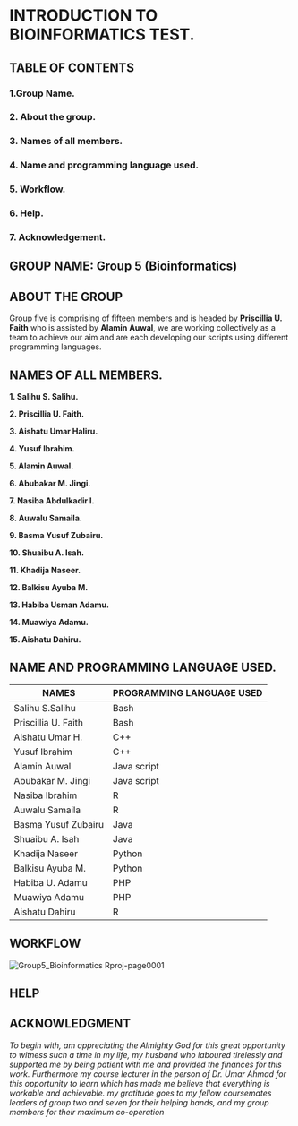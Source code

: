 # INTRODUCTION TO BIOINFORMATICS TEST.

## TABLE OF CONTENTS
### 1.Group Name.
### 2. About the group.
### 3. Names of all members.
### 4. Name and programming language used.
### 5. Workflow.
### 6. Help.
### 7. Acknowledgement.

## GROUP NAME: Group 5 (Bioinformatics)

## ABOUT THE GROUP

Group five is comprising of fifteen members and is headed by **Priscillia U. Faith** who is assisted by **Alamin Auwal**, we are working collectively as a team to achieve our aim and are each developing our scripts using different programming languages.

## NAMES OF ALL MEMBERS.

**1. Salihu S. Salihu.**

**2. Priscillia U. Faith.**

**3. Aishatu Umar Haliru.**

**4. Yusuf Ibrahim.**

**5. Alamin Auwal.**

**6. Abubakar M. Jingi.**

**7. Nasiba Abdulkadir I.**

**8. Auwalu Samaila.**

**9. Basma Yusuf Zubairu.**

**10. Shuaibu A. Isah.**

**11. Khadija Naseer.**

**12. Balkisu Ayuba M.**

**13. Habiba Usman Adamu.**

**14. Muawiya Adamu.**

**15. Aishatu Dahiru.**

## NAME AND PROGRAMMING LANGUAGE USED.

| NAMES | PROGRAMMING LANGUAGE USED |
| ------------- | ------------- |
| Salihu S.Salihu | Bash  |
| Priscillia U. Faith  | Bash |
| Aishatu Umar H.  | C++  |
| Yusuf Ibrahim  | C++  |
| Alamin Auwal  | Java script |
| Abubakar M. Jingi  | Java script  |
| Nasiba Ibrahim  | R |
| Auwalu Samaila  | R  |
| Basma Yusuf Zubairu | Java |
| Shuaibu A. Isah  | Java  |
| Khadija Naseer  | Python  |
| Balkisu Ayuba M. | Python  |
| Habiba U. Adamu  | PHP  |
| Muawiya Adamu  | PHP |
| Aishatu Dahiru  | R  |

## WORKFLOW
![Group5_Bioinformatics Rproj-page0001](https://user-images.githubusercontent.com/94042365/144218345-120c9870-7505-42ec-8a06-180aa3cf17dd.jpg)

## HELP



## ACKNOWLEDGMENT

 *To begin with, am appreciating the Almighty God for this great opportunity to witness such a time in my life, my husband who laboured tirelessly and supported me by being patient with me and provided the finances for this work. Furthermore my course lecturer in the person of Dr. Umar Ahmad for this opportunity to learn which has made me believe that everything is workable and achievable. my gratitude goes to my fellow coursemates leaders of group two and seven for their helping hands, and my group members for their maximum co-operation*


